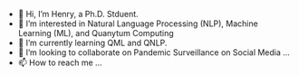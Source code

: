 - 👋 Hi, I’m Henry, a Ph.D. Stduent. 
- 👀 I’m interested in Natural Language Processing (NLP), Machine Learning (ML), and Quanytum Computing
- 🌱 I’m currently learning QML and QNLP. 
- 💞️ I’m looking to collaborate on Pandemic Surveillance on Social Media ...
- 📫 How to reach me ...

<!---
yliu9418/yliu9418 is a ✨ special ✨ repository because its `README.md` (this file) appears on your GitHub profile.
You can click the Preview link to take a look at your changes.
--->
